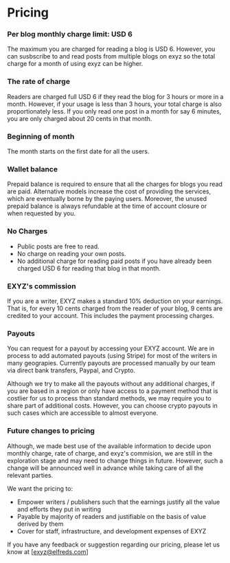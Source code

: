 # Pricing

### Per blog monthly charge limit: USD 6

The maximum you are charged for reading a blog is USD 6. However, you can susbscribe to and read posts from multiple blogs on exyz so the total charge for a month of using exyz can be higher.

### The rate of charge

Readers are charged full USD 6 if they read the blog for 3 hours or more in a month. However, if your usage is less than 3 hours, your total charge is also proportionately less. If you only read one post in a month for say 6 minutes, you are only charged about 20 cents in that month.

### Beginning of month

The month starts on the first date for all the users.

### Wallet balance

Prepaid balance is required to ensure that all the charges for blogs you read are paid. Alternative models increase the cost of providing the services, which are eventually borne by the paying users. Moreover, the unused prepaid balance is always refundable at the time of account closure or when requested by you. 

### No Charges

- Public posts are free to read.
- No charge on reading your own posts.
- No additional charge for reading paid posts if you have already been charged USD 6 for reading that blog in that month.

### EXYZ's commission

If you are a writer, EXYZ makes a standard 10% deduction on your earnings. That is, for every 10 cents charged from the reader of your blog, 9 cents are credited to your account. This includes the payment processing charges. 

### Payouts

You can request for a payout by accessing your EXYZ account. We are in process to add automated payouts (using Stripe) for most of the writers in many geograpies. Currently payouts are processed manually by our team via direct bank transfers, Paypal, and Crypto.

Although we try to make all the payouts without any additional charges, if you are based in a region or only have access to a payment method that is costlier for us to process than standard methods, we may require you to share part of additional costs. However, you can choose crypto payouts in such cases which are accessible to almost everyone.

### Future changes to pricing

Although, we made best use of the available information to decide upon monthly charge, rate of charge, and exyz's commision, we are still in the exploration stage and may need to change things in future. However, such a change will be announced well in advance while taking care of all the relevant parties.

We want the pricing to:
- Empower writers / publishers such that the earnings justify all the value and efforts they put in writing
- Payable by majority of readers and justifiable on the basis of value derived by them
- Cover for staff, infrastructure, and development expenses of EXYZ

If you have any feedback or suggestion regarding our pricing, please let us know at [exyz@elfreds.com]
